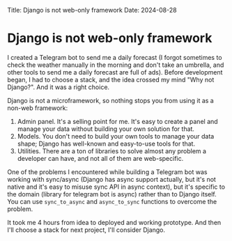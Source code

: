 Title: Django is not web-only framework
Date: 2024-08-28

# Django is not web-only framework
I created a Telegram bot to send me a daily forecast (I forgot sometimes to check the weather manually in the morning and don't take an umbrella, and other tools to send me a daily forecast are full of ads). Before development began, I had to choose a stack, and the idea crossed my mind "Why not Django?". And it was a right choice.

Django is not a microframework, so nothing stops you from using it as a non-web framework:

1. Admin panel. It's a selling point for me. It's easy to create a panel and manage your data without building your own solution for that.
2. Models. You don't need to build your own tools to manage your data shape; Django has well-known and easy-to-use tools for that.
3. Utilities. There are a ton of libraries to solve almost any problem a developer can have, and not all of them are web-specific.

One of the problems I encountered while building a Telegram bot was working with sync/async (Django has async support actually, but it's not native and it's easy to misuse sync API in async context), but 
it's specific to the domain (library for telegram bot is async) rather than to Django itself. You can use `sync_to_async` and `async_to_sync` functions to overcome the problem.

It took me 4 hours from idea to deployed and working prototype. And then I'll choose a stack for next project, I'll consider Django.
